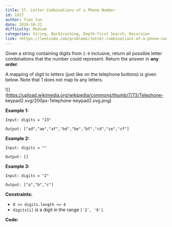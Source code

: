 ```yaml
---
title: 17. Letter Combinations of a Phone Number
id: id17
author: Tian Jun
date: 2020-10-31
difficulty: Medium
categories: String, Backtracking, Depth-first Search, Recursion
link: <https://leetcode.com/problems/letter-combinations-of-a-phone-number/description/>
---
```


Given a string containing digits from `2-9` inclusive, return all possible
letter combinations that the number could represent. Return the answer in
**any order**.

A mapping of digit to letters (just like on the telephone buttons) is given
below. Note that 1 does not map to any letters.

![](https://upload.wikimedia.org/wikipedia/commons/thumb/7/73/Telephone-
keypad2.svg/200px-Telephone-keypad2.svg.png)



**Example 1:**
            
	Input: digits = "23"    
	Output: ["ad","ae","af","bd","be","bf","cd","ce","cf"]    

**Example 2:**
            
	Input: digits = ""    
	Output: []    

**Example 3:**
            
	Input: digits = "2"    
	Output: ["a","b","c"]    



**Constraints:**

  * `0 <= digits.length <= 4`
  * `digits[i]` is a digit in the range `['2', '9']`.


**Code:**
